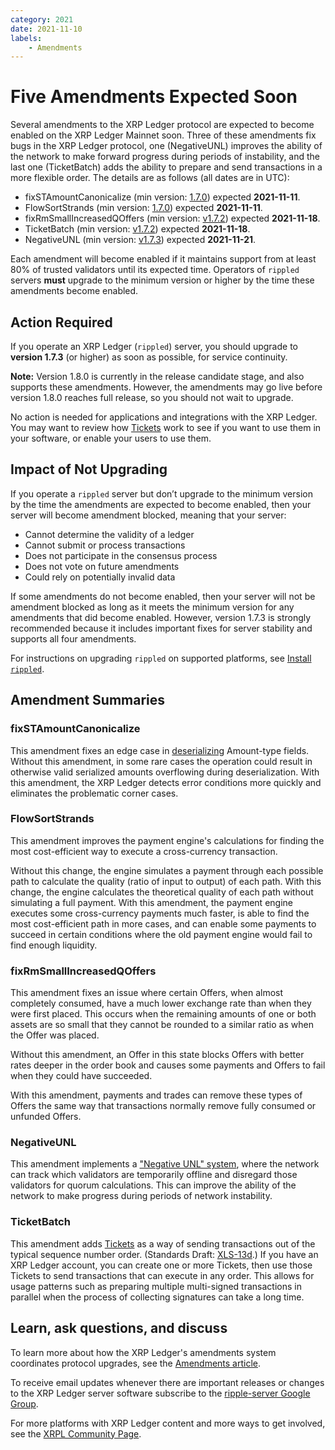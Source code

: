 ```yaml
---
category: 2021
date: 2021-11-10
labels:
    - Amendments
---
```

# Five Amendments Expected Soon

Several amendments to the XRP Ledger protocol are expected to become enabled on the XRP Ledger Mainnet soon. Three of these amendments fix bugs in the XRP Ledger protocol, one (NegativeUNL) improves the ability of the network to make forward progress during periods of instability, and the last one (TicketBatch) adds the ability to prepare and send transactions in a more flexible order. The details are as follows (all dates are in UTC):

- fixSTAmountCanonicalize (min version: [1.7.0](https://xrpl.org/blog/2021/rippled-1.7.0.html)) expected **2021-11-11**.
- FlowSortStrands (min version: [1.7.0](https://xrpl.org/blog/2021/rippled-1.7.0.html)) expected **2021-11-11**.
- fixRmSmallIncreasedQOffers (min version: [v1.7.2](https://xrpl.org/blog/2021/rippled-1.7.2.html)) expected **2021-11-18**.
- TicketBatch (min version: [v1.7.2](https://xrpl.org/blog/2021/rippled-1.7.2.html)) expected **2021-11-18**.
- NegativeUNL (min version: [v1.7.3](https://xrpl.org/blog/2021/rippled-1.7.3.html)) expected **2021-11-21**.

Each amendment will become enabled if it maintains support from at least 80% of trusted validators until its expected time. Operators of `rippled` servers **must** upgrade to the minimum version or higher by the time these amendments become enabled.

<!-- BREAK -->

## Action Required

If you operate an XRP Ledger (`rippled`) server, you should upgrade to **version 1.7.3** (or higher) as soon as possible, for service continuity.

**Note:** Version 1.8.0 is currently in the release candidate stage, and also supports these amendments. However, the amendments may go live before version 1.8.0 reaches full release, so you should not wait to upgrade.

No action is needed for applications and integrations with the XRP Ledger. You may want to review how [Tickets](https://xrpl.org/tickets.html) work to see if you want to use them in your software, or enable your users to use them.

## Impact of Not Upgrading

If you operate a `rippled` server but don’t upgrade to the minimum version by the time the amendments are expected to become enabled, then your server will become amendment blocked, meaning that your server:

* Cannot determine the validity of a ledger
* Cannot submit or process transactions
* Does not participate in the consensus process
* Does not vote on future amendments
* Could rely on potentially invalid data

If some amendments do not become enabled, then your server will not be amendment blocked as long as it meets the minimum version for any amendments that did become enabled. However, version 1.7.3 is strongly recommended because it includes important fixes for server stability and supports all four amendments.

For instructions on upgrading `rippled` on supported platforms, see [Install `rippled`](https://xrpl.org/install-rippled.html).

## Amendment Summaries

### fixSTAmountCanonicalize

This amendment fixes an edge case in [deserializing](https://xrpl.org/serialization.html) Amount-type fields. Without this amendment, in some rare cases the operation could result in otherwise valid serialized amounts overflowing during deserialization. With this amendment, the XRP Ledger detects error conditions more quickly and eliminates the problematic corner cases.


### FlowSortStrands

This amendment improves the payment engine's calculations for finding the most cost-efficient way to execute a cross-currency transaction.

Without this change, the engine simulates a payment through each possible path to calculate the quality (ratio of input to output) of each path. With this change, the engine calculates the theoretical quality of each path without simulating a full payment. With this amendment, the payment engine executes some cross-currency payments much faster, is able to find the most cost-efficient path in more cases, and can enable some payments to succeed in certain conditions where the old payment engine would fail to find enough liquidity.


### fixRmSmallIncreasedQOffers

This amendment fixes an issue where certain Offers, when almost completely consumed, have a much lower exchange rate than when they were first placed. This occurs when the remaining amounts of one or both assets are so small that they cannot be rounded to a similar ratio as when the Offer was placed.

Without this amendment, an Offer in this state blocks Offers with better rates deeper in the order book and causes some payments and Offers to fail when they could have succeeded.

With this amendment, payments and trades can remove these types of Offers the same way that transactions normally remove fully consumed or unfunded Offers.


### NegativeUNL

This amendment implements a ["Negative UNL" system](https://xrpl.org/negative-unl.html), where the network can track which validators are temporarily offline and disregard those validators for quorum calculations. This can improve the ability of the network to make progress during periods of network instability.


### TicketBatch

This amendment adds [Tickets](https://xrpl.org/tickets.html) as a way of sending transactions out of the typical sequence number order. (Standards Draft: [XLS-13d](https://github.com/XRPLF/XRPL-Standards/issues/16).) If you have an XRP Ledger account, you can create one or more Tickets, then use those Tickets to send transactions that can execute in any order. This allows for usage patterns such as preparing multiple multi-signed transactions in parallel when the process of collecting signatures can take a long time.


## Learn, ask questions, and discuss

To learn more about how the XRP Ledger's amendments system coordinates protocol upgrades, see the [Amendments article](https://xrpl.org/amendments.html).

To receive email updates whenever there are important releases or changes to the XRP Ledger server software subscribe to the [ripple-server Google Group](https://groups.google.com/forum/#!forum/ripple-server).

For more platforms with XRP Ledger content and more ways to get involved, see the [XRPL Community Page](https://xrpl.org/contribute.html).
